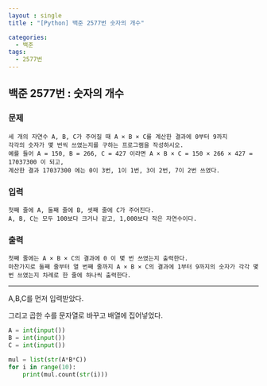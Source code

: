 ```yaml
---
layout : single
title : "[Python] 백준 2577번 숫자의 개수"

categories:
  - 백준
tags:
  - 2577번
---
```

## 백준 2577번 : 숫자의 개수
### 문제
```
세 개의 자연수 A, B, C가 주어질 때 A × B × C를 계산한 결과에 0부터 9까지 
각각의 숫자가 몇 번씩 쓰였는지를 구하는 프로그램을 작성하시오.
예를 들어 A = 150, B = 266, C = 427 이라면 A × B × C = 150 × 266 × 427 = 17037300 이 되고, 
계산한 결과 17037300 에는 0이 3번, 1이 1번, 3이 2번, 7이 2번 쓰였다.
```
### 입력
```
첫째 줄에 A, 둘째 줄에 B, 셋째 줄에 C가 주어진다.
A, B, C는 모두 100보다 크거나 같고, 1,000보다 작은 자연수이다.
```
### 출력
```
첫째 줄에는 A × B × C의 결과에 0 이 몇 번 쓰였는지 출력한다.
마찬가지로 둘째 줄부터 열 번째 줄까지 A × B × C의 결과에 1부터 9까지의 숫자가 각각 몇 번 쓰였는지 차례로 한 줄에 하나씩 출력한다.
```
---- 

A,B,C를 먼저 입력받았다.

그리고 곱한 수를 문자열로 바꾸고 배열에 집어넣었다.

```python
A = int(input())
B = int(input())
C = int(input())

mul = list(str(A*B*C))
for i in range(10):
    print(mul.count(str(i)))
```

